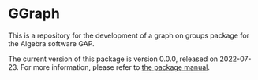 # GGraph
This is a repository for the development of a graph on groups package for the Algebra software GAP. 

The current version of this package is version 0.0.0, released on 2022-07-23. 
For more information, please refer to [the package manual](https://pedrotrin13334.github.io/GGraph/doc/chap0.html).
